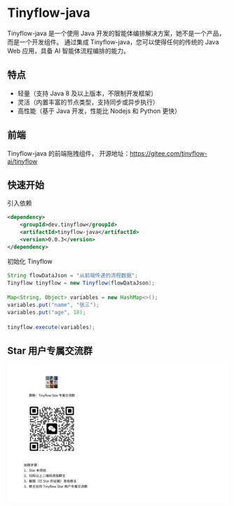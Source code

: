 # Tinyflow-java

Tinyflow-java 是一个使用 Java 开发的智能体编排解决方案，她不是一个产品，而是一个开发组件。
通过集成 Tinyflow-java，您可以使得任何的传统的 Java Web 应用，具备 AI 智能体流程编排的能力。

## 特点

- 轻量（支持 Java 8 及以上版本，不限制开发框架）
- 灵活（内置丰富的节点类型，支持同步或异步执行）
- 高性能（基于 Java 开发，性能比 Nodejs 和 Python 更快） 


## 前端

 Tinyflow-java 的前端拖拽组件， 开源地址：https://gitee.com/tinyflow-ai/tinyflow
 
## 快速开始

引入依赖

```xml
<dependency>
    <groupId>dev.tinyflow</groupId>
    <artifactId>tinyflow-java</artifactId>
    <version>0.0.3</version>
</dependency>
```

初始化 Tinyflow

```java
String flowDataJson = "从前端传递的流程数据";
Tinyflow tinyflow = new Tinyflow(flowDataJson);

Map<String, Object> variables = new HashMap<>();
variables.put("name", "张三");
variables.put("age", 18);

tinyflow.execute(variables);
```


## Star 用户专属交流群

![](./docs/assets/images/wechat_group.jpg)